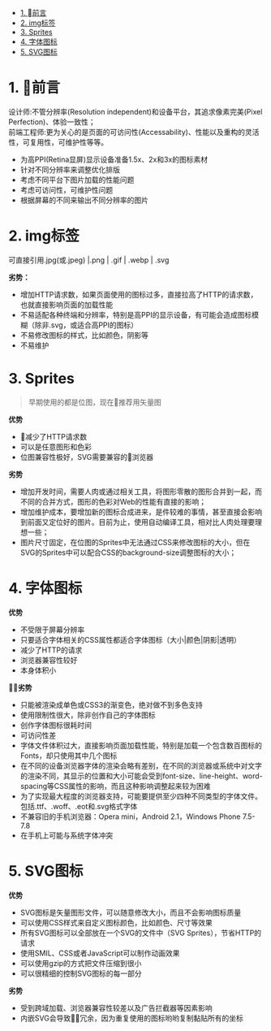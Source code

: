 <!-- TOC -->

- [1. 前言](#1-%08%E5%89%8D%E8%A8%80)
- [2. img标签](#2-img%E6%A0%87%E7%AD%BE)
- [3. Sprites](#3-sprites)
- [4. 字体图标](#4-%E5%AD%97%E4%BD%93%E5%9B%BE%E6%A0%87)
- [5. SVG图标](#5-svg%E5%9B%BE%E6%A0%87)

<!-- /TOC -->
# 1. 前言

设计师:不管分辨率(Resolution independent)和设备平台，其追求像素完美(Pixel Perfection)、体验一致性；<br/>
前端工程师:更为关心的是页面的可访问性(Accessability)、性能以及重构的灵活性，可复用性，可维护性等等。

+ 为高PPI(Retina显屏)显示设备准备1.5x、2x和3x的图标素材
+ 针对不同分辨率来调整优化排版
+ 考虑不同平台下图片加载的性能问题
+ 考虑可访问性，可维护性问题
+ 根据屏幕的不同来输出不同分辨率的图片
  

# 2. img标签

可直接引用.jpg(或.jpeg) |.png | .gif | .webp | .svg

**劣势：**

+ 增加HTTP请求数，如果页面使用的图标过多，直接拉高了HTTP的请求数，也就直接影响页面的加载性能
+ 不易适配各种终端和分辨率，特别是高PPI的显示设备，有可能会造成图标模糊（除非.svg，或适合高PPI的图标）
+ 不易修改图标的样式，比如颜色，阴影等
+ 不易维护

# 3. Sprites

>早期使用的都是位图，现在推荐用矢量图

**优势**

* 减少了HTTP请求数
* 可以是任意图形和色彩
* 位图兼容性极好，SVG需要兼容的浏览器
    

**劣势**

* 增加开发时间，需要人肉或通过相关工具，将图形零散的图形合并到一起，而不同的合并方式，图形的色彩对Web的性能有直接的影响；
* 增加维护成本，要增加新的图标合成进来，是件较难的事情，甚至直接会影响到前面又定位好的图片。目前为止，使用自动编译工具，相对比人肉处理要理想一些；
* 图片尺寸固定，在位图的Sprites中无法通过CSS来修改图标的大小，但在SVG的Sprites中可以配合CSS的background-size调整图标的大小；

# 4. 字体图标

**优势**

+ 不受限于屏幕分辨率
+ 只要适合字体相关的CSS属性都适合字体图标（大小|颜色|阴影|透明）
+ 减少了HTTP的请求
+ 浏览器兼容性较好
+ 本身体积小

**劣势**

* 只能被渲染成单色或CSS3的渐变色，绝对做不到多色支持
* 使用限制性很大，除非创作自己的字体图标
* 创作字体图标很耗时间
* 可访问性差
* 字体文件体积过大，直接影响页面加载性能，特别是加载一个包含数百图标的Fonts，却只使用其中几个图标
* 在不同的设备浏览器字体的渲染会略有差别，在不同的浏览器或系统中对文字的渲染不同，其显示的位置和大小可能会受到font-size、line-height、word-spacing等CSS属性的影响，而且这种影响调整起来较为困难
* 为了实现最大程度的浏览器支持，可能要提供至少四种不同类型的字体文件。包括.ttf、.woff、.eot和.svg格式字体
* 不兼容旧的手机浏览器：Opera mini，Android 2.1，Windows Phone 7.5-7.8
* 在手机上可能与系统字体冲突

# 5. SVG图标

**优势**

* SVG图标是矢量图形文件，可以随意修改大小，而且不会影响图标质量
* 可以使用CSS样式来自定义图标颜色，比如颜色、尺寸等效果
* 所有SVG图标可以全部放在一个SVG的文件中（SVG Sprites），节省HTTP的请求
* 使用SMIL、CSS或者JavaScript可以制作动画效果
* 可以使用gzip的方式把文件压缩到很小
* 可以很精细的控制SVG图标的每一部分

**劣势**

* 受到跨域加载、浏览器兼容性较差以及广告拦截器等因素影响
* 内嵌SVG会导致冗余，因为重复使用的图标哟哟复制黏贴所有的坐标

